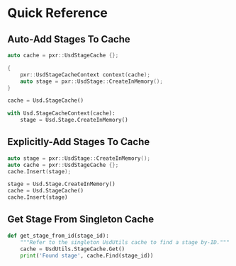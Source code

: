 # Quick Reference
## Auto-Add Stages To Cache

```cpp
auto cache = pxr::UsdStageCache {};

{
    pxr::UsdStageCacheContext context(cache);
    auto stage = pxr::UsdStage::CreateInMemory();
}
```

```python
cache = Usd.StageCache()

with Usd.StageCacheContext(cache):
    stage = Usd.Stage.CreateInMemory()
```

## Explicitly-Add Stages To Cache

```cpp
auto stage = pxr::UsdStage::CreateInMemory();
auto cache = pxr::UsdStageCache {};
cache.Insert(stage);
```

```python
stage = Usd.Stage.CreateInMemory()
cache = Usd.StageCache()
cache.Insert(stage)
```

## Get Stage From Singleton Cache

```python
def get_stage_from_id(stage_id):
    """Refer to the singleton UsdUtils cache to find a stage by-ID."""
    cache = UsdUtils.StageCache.Get()
    print('Found stage', cache.Find(stage_id))
```
